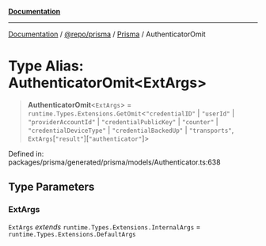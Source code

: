 [**Documentation**](../../../../../README.md)

***

[Documentation](../../../../../README.md) / [@repo/prisma](../../../README.md) / [Prisma](../README.md) / AuthenticatorOmit

# Type Alias: AuthenticatorOmit\<ExtArgs\>

> **AuthenticatorOmit**\<`ExtArgs`\> = `runtime.Types.Extensions.GetOmit`\<`"credentialID"` \| `"userId"` \| `"providerAccountId"` \| `"credentialPublicKey"` \| `"counter"` \| `"credentialDeviceType"` \| `"credentialBackedUp"` \| `"transports"`, `ExtArgs`\[`"result"`\]\[`"authenticator"`\]\>

Defined in: packages/prisma/generated/prisma/models/Authenticator.ts:638

## Type Parameters

### ExtArgs

`ExtArgs` *extends* `runtime.Types.Extensions.InternalArgs` = `runtime.Types.Extensions.DefaultArgs`
